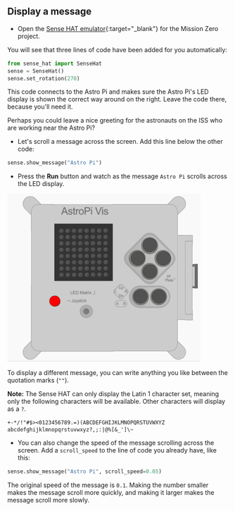 ## Display a message

+ Open the [Sense HAT emulator](https://trinket.io/mission-zero){:target="_blank"} for the Mission Zero project.

You will see that three lines of code have been added for you automatically:

```python
from sense_hat import SenseHat
sense = SenseHat()
sense.set_rotation(270)
```
This code connects to the Astro Pi and makes sure the Astro Pi's LED display is shown the correct way around on the right. Leave the code there, because you'll need it.

Perhaps you could leave a nice greeting for the astronauts on the ISS who are working near the Astro Pi?

+ Let's scroll a message across the screen. Add this line below the other code:

```python
sense.show_message("Astro Pi")
```

+ Press the **Run** button and watch as the message `Astro Pi` scrolls across the LED display.

![Scrolling message](images/scroll-message.gif)

To display a different message, you can write anything you like between the quotation marks (`""`).

**Note:** The Sense HAT can only display the Latin 1 character set, meaning only the following characters will be available. Other characters will display as a `?`.

```
+-*/!"#$><0123456789.=)(ABCDEFGHIJKLMNOPQRSTUVWXYZ
abcdefghijklmnopqrstuvwxyz?,;:|@%[&_']\~
```

+ You can also change the speed of the message scrolling across the screen. Add a `scroll_speed` to the line of code you already have, like this:

```python
sense.show_message("Astro Pi", scroll_speed=0.05)
```

The original speed of the message is `0.1`. Making the number smaller makes the message scroll more quickly, and making it larger makes the message scroll more slowly.
